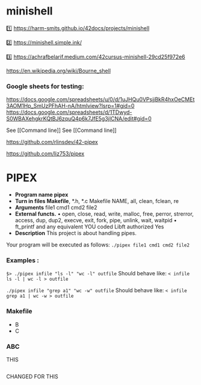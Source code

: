 # minishell

1️⃣ https://harm-smits.github.io/42docs/projects/minishell

2️⃣ https://minishell.simple.ink/

3️⃣ https://achrafbelarif.medium.com/42cursus-minishell-29cd25f972e6

https://en.wikipedia.org/wiki/Bourne_shell

### Google sheets for testing:
https://docs.google.com/spreadsheets/u/0/d/1uJHQu0VPsjjBkR4hxOeCMEt3AOM1Hp_SmUzPFhAH-nA/htmlview?lsrp=1#gid=0
https://docs.google.com/spreadsheets/d/1TDwyd-S0WBAXehgkrKQtBJ6zquQ4p6k7JfE5g3jICNA/edit#gid=0




See [[Command line]]
See [[Command line]]

https://github.com/rlinsdev/42-pipex

https://github.com/liz753/pipex


# PIPEX
 - **Program name pipex** 
 - **Turn in files Makefile**, *.h, *.c Makefile NAME, all, clean, fclean, re 
 - **Arguments** file1 cmd1 cmd2 file2 
 - **External functs.** • open, close, read, write, malloc, free, perror, strerror, access, dup, dup2, execve, exit, fork, pipe, unlink, wait, waitpid • ft_printf and any equivalent YOU coded Libft authorized Yes 
 - **Description** This project is about handling pipes.

Your program will be executed as follows:     `./pipex file1 cmd1 cmd2 file2`

### Examples :
`$> ./pipex infile "ls -l" "wc -l" outfile` 
Should behave like:
`< infile ls -l | wc -l > outfile`

`./pipex infile "grep a1" "wc -w" outfile`
Should behave like: 
`< infile grep a1 | wc -w > outfile`



### Makefile
-  B
- C



### ABC

THIS
```C

```


CHANGED FOR THIS
```C

```




